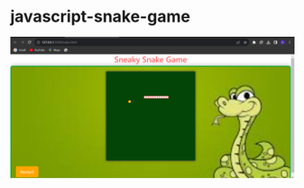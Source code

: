# javascript-snake-game
![image](https://github.com/solomonsitot/javascript-snake/blob/main/img/Screenshot%20(74).png)
